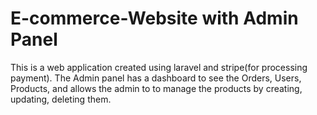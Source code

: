 # E-commerce-Website with Admin Panel
This is a web application created using laravel and stripe(for processing payment).
The Admin panel has a dashboard to see the Orders, Users, Products, and allows the admin to to manage the products by creating, updating, deleting them.
